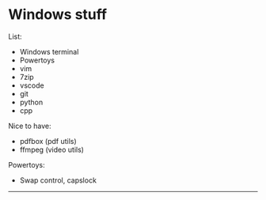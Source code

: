 # Windows stuff

List:
- Windows terminal
- Powertoys
- vim
- 7zip
- vscode
- git
- python
- cpp

Nice to have:
- pdfbox (pdf utils)
- ffmpeg (video utils)

Powertoys:
- Swap control, capslock

***